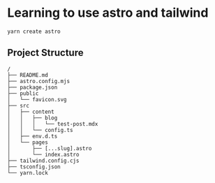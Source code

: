 # Learning to use astro and tailwind

```
yarn create astro
```

## Project Structure

```
/
├── README.md
├── astro.config.mjs
├── package.json
├── public
│   └── favicon.svg
├── src
│   ├── content
│   │   ├── blog
│   │   │   └── test-post.mdx
│   │   └── config.ts
│   ├── env.d.ts
│   └── pages
│       ├── [...slug].astro
│       └── index.astro
├── tailwind.config.cjs
├── tsconfig.json
└── yarn.lock
```
